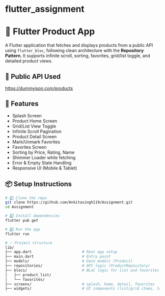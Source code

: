 # flutter_assignment

# 📱 Flutter Product App

A Flutter application that fetches and displays products from a public API using `flutter_bloc`, following clean architecture with the **Repository Pattern**. It supports infinite scroll, sorting, favorites, grid/list toggle, and detailed product views.

## 🔗 Public API Used

https://dummyjson.com/products

## 🚀 Features

- Splash Screen  
- Product Home Screen  
- Grid/List View Toggle  
- Infinite Scroll Pagination  
- Product Detail Screen  
- Mark/Unmark Favorites  
- Favorites Screen  
- Sorting by Price, Rating, Name  
- Shimmer Loader while fetching  
- Error & Empty State Handling  
- Responsive UI (Mobile & Tablet)

## 📦 Setup Instructions

```bash
# 1️⃣ Clone the repo
git clone https://github.com/Ankitasingh119/Assignment.git
cd Assignment

# 2️⃣ Install dependencies
flutter pub get

# 3️⃣ Run the app
flutter run

# ✅ Project structure
lib/
├── app.dart                       # Root app setup
├── main.dart                      # Entry point
├── models/                        # Data models (Product)
├── repositories/                  # API logic (ProductRepository)
├── blocs/                         # BLoC logic for list and favorites
│   ├── product_list/
│   └── favorites/
├── screens/                       # splash, home, detail, favorites
├── widgets/                       # UI components (list/grid items, loader)


